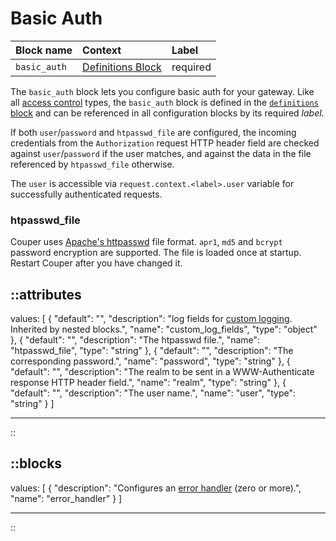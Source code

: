 # Basic Auth

| Block name   | Context                                               | Label    |
|:-------------|:------------------------------------------------------|:---------|
| `basic_auth` | [Definitions Block](/configuration/block/definitions) | required |

The  `basic_auth` block lets you configure basic auth for your gateway. Like all
[access control](/configuration/access-control) types, the `basic_auth` block is defined in the
[`definitions` block](/configuration/block/definitions) and can be referenced in all configuration
blocks by its required _label_.

If both `user`/`password` and `htpasswd_file` are configured, the incoming
credentials from the `Authorization` request HTTP header field are checked against
`user`/`password` if the user matches, and against the data in the file referenced
by `htpasswd_file` otherwise.

The `user` is accessible via `request.context.<label>.user` variable for successfully authenticated requests.

### htpasswd_file

Couper uses [Apache's httpasswd](https://httpd.apache.org/docs/current/programs/htpasswd.html) file format. `apr1`, `md5` and `bcrypt` password encryption are supported. The file is loaded once at startup. Restart Couper after you have changed it.

::attributes
---
values: [
  {
    "default": "",
    "description": "log fields for [custom logging](/observation/logging#custom-logging). Inherited by nested blocks.",
    "name": "custom_log_fields",
    "type": "object"
  },
  {
    "default": "",
    "description": "The htpasswd file.",
    "name": "htpasswd_file",
    "type": "string"
  },
  {
    "default": "",
    "description": "The corresponding password.",
    "name": "password",
    "type": "string"
  },
  {
    "default": "",
    "description": "The realm to be sent in a WWW-Authenticate response HTTP header field.",
    "name": "realm",
    "type": "string"
  },
  {
    "default": "",
    "description": "The user name.",
    "name": "user",
    "type": "string"
  }
]

---
::

::blocks
---
values: [
  {
    "description": "Configures an [error handler](/configuration/block/error_handler) (zero or more).",
    "name": "error_handler"
  }
]

---
::
